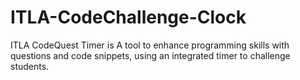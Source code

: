 # ITLA-CodeChallenge-Clock
ITLA CodeQuest Timer is A tool to enhance programming skills with questions and code snippets, using an integrated timer to challenge students.
